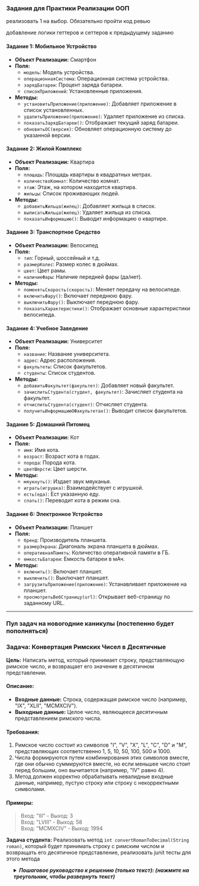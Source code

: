 
### Задания для Практики Реализации ООП

реализовать 1 на выбор. Обязательно пройти код ревью

добавление логики геттеров и сеттеров к предыдущему заданию

#### Задание 1: Мобильное Устройство
- **Объект Реализации:** Смартфон
- **Поля:**
    - `модель`: Модель устройства.
    - `операционнаяСистема`: Операционная система устройства.
    - `зарядБатареи`: Процент заряда батареи.
    - `списокПриложений`: Установленные приложения.
- **Методы:**
    - `установитьПриложение(приложение)`: Добавляет приложение в список установленных.
    - `удалитьПриложение(приложение)`: Удаляет приложение из списка.
    - `показатьЗарядБатареи()`: Отображает текущий заряд батареи.
    - `обновитьОС(версия)`: Обновляет операционную систему до указанной версии.

#### Задание 2: Жилой Комплекс
- **Объект Реализации:** Квартира
- **Поля:**
    - `площадь`: Площадь квартиры в квадратных метрах.
    - `количествоКомнат`: Количество комнат.
    - `этаж`: Этаж, на котором находится квартира.
    - `жильцы`: Список проживающих людей.
- **Методы:**
    - `добавитьЖильца(жилец)`: Добавляет жильца в список.
    - `выписатьЖильца(жилец)`: Удаляет жильца из списка.
    - `показатьИнформацию()`: Выводит информацию о квартире.

#### Задание 3: Транспортное Средство
- **Объект Реализации:** Велосипед
- **Поля:**
    - `тип`: Горный, шоссейный и т.д.
    - `размерКолес`: Размер колес в дюймах.
    - `цвет`: Цвет рамы.
    - `наличиеФары`: Наличие передней фары (да/нет).
- **Методы:**
    - `поменятьСкорость(скорость)`: Меняет передачу на велосипеде.
    - `включитьФару()`: Включает переднюю фару.
    - `выключитьФару()`: Выключает переднюю фару.
    - `показатьХарактеристики()`: Отображает основные характеристики велосипеда.

#### Задание 4: Учебное Заведение
- **Объект Реализации:** Университет
- **Поля:**
    - `название`: Название университета.
    - `адрес`: Адрес расположения.
    - `факультеты`: Список факультетов.
    - `студенты`: Список студентов.
- **Методы:**
    - `добавитьФакультет(факультет)`: Добавляет новый факультет.
    - `зачислитьСтудента(студент, факультет)`: Зачисляет студента на факультет.
    - `отчислитьСтудента(студент)`: Отчисляет студента.
    - `получитьИнформациюОФакультетах()`: Выводит список факультетов.

#### Задание 5: Домашний Питомец
- **Объект Реализации:** Кот
- **Поля:**
    - `имя`: Имя кота.
    - `возраст`: Возраст кота в годах.
    - `порода`: Порода кота.
    - `цветШерсти`: Цвет шерсти.
- **Методы:**
    - `мяукнуть()`: Издает звук мяуканья.
    - `играть(игрушка)`: Взаимодействует с игрушкой.
    - `есть(еда)`: Ест указанную еду.
    - `спать()`: Переводит кота в режим сна.

#### Задание 6: Электронное Устройство
- **Объект Реализации:** Планшет
- **Поля:**
    - `бренд`: Производитель планшета.
    - `размерЭкрана`: Диагональ экрана планшета в дюймах.
    - `оперативнаяПамять`: Количество оперативной памяти в ГБ.
    - `емкостьБатареи`: Емкость батареи в мАч.
- **Методы:**
    - `включить()`: Включает планшет.
    - `выключить()`: Выключает планшет.
    - `загрузитьПриложение(приложение)`: Устанавливает приложение на планшет.
    - `просмотретьВебСтраницу(url)`: Открывает веб-страницу по заданному URL.

  
-------
### Пул задач на новогодние каникулы (постепенно будет пополняться)

### Задача: Конвертация Римских Чисел в Десятичные

**Цель:** Написать метод, который принимает строку, представляющую римское число, и возвращает его значение в десятичном
представлении.

#### Описание:

- **Входные данные:** Строка, содержащая римское число (например, "IX", "XLII", "MCMXCIV").
- **Выходные данные:** Целое число, являющееся десятичным представлением римского числа.

#### Требования:

1. Римское число состоит из символов "I", "V", "X", "L", "C", "D" и "M", представляющих соответственно 1, 5, 10, 50,
   100, 500 и 1000.
2. Числа формируются путем комбинирования этих символов вместе, где они обычно суммируются вместе, но если меньшее число
   стоит перед большим, оно вычитается (например, "IV" равно 4).
3. Метод должен корректно обрабатывать невалидные входные данные, например, пустую строку или строку с некорректными
   символами.

#### Примеры:

> Вход: "III" - Выход: 3  
> Вход: "LVIII" - Выход: 58  
> Вход: "MCMXCIV" - Выход: 1994

**Задача студента:** Реализовать метод `int convertRomanToDecimal(String roman)`, который будет принимать строку с
римским числом и возвращать его десятичное представление, реализовать junit тесты для этого метода

<details style="margin-left: 20px;">
<summary><strong><em> Пошаговое руководство к решению (только текст): (нажмите на треугольник, чтобы развернуть текст)</em></strong></summary>

### Логика Реализации Конвертации Римских Чисел в Десятичные

1. **Создание Словаря Символов:**
   > Создайте switch (или аналогичную структуру данных), где каждому римскому символу
   > ("I", "V", "X", "L", "C", "D", "M") будет соответствовать его десятичное значение (1, 5, 10, 50, 100, 500, 1000).

2. **Обработка Строки Слева Направо:**
   > Пройдитесь по строке, представляющей римское число, слева направо. На каждом шаге определите десятичное значение текущего символа.

3. **Сравнение Соседних Значений:**
   > При просмотре строки сравните десятичное значение текущего символа со значением следующего символа.
    - Если значение следующего символа больше, вычтите текущее значение из суммы.
    - Если значение следующего символа меньше или равно, прибавьте текущее значение к сумме.

4. **Учет Особенностей Римских Чисел:**
   > Обратите внимание на особенности римских чисел, такие как "IV" (4) или "IX" (9), где меньшее число стоит перед большим.

5. **Валидация Входных Данных:**
   > Убедитесь, что входная строка не пуста и содержит только допустимые римские символы. В противном случае возвращайте ошибку или специальное значение.

6. **Кумулятивное Суммирование:**
   > Суммируйте значения символов, учитывая правила вычитания, для получения общего десятичного значения.

7. **Возврат Результата:**
   > В конце процесса верните полученное десятичное значение как результат функции.

</details>


